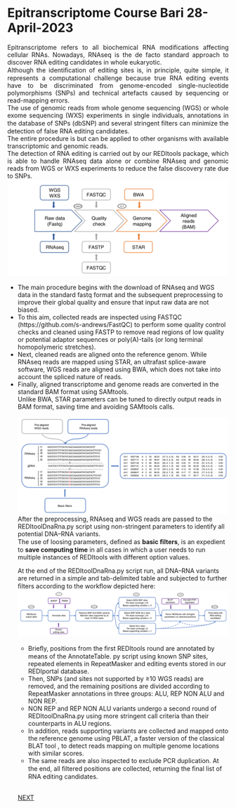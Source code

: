 # Epitranscriptome Course Bari 28-April-2023
<p align="justify"> Epitranscriptome refers to all biochemical RNA modifications affecting cellular RNAs. 
Nowadays, RNAseq is the de facto standard approach to discover RNA editing candidates in whole
eukaryotic. <br> Although the identiﬁcation of editing sites is, in principle, quite simple, it
represents a computational challenge because true RNA editing events have to be discriminated from
genome-encoded single-nucleotide polymorphisms (SNPs) and technical artefacts caused by
sequencing or read-mapping errors.<br>
The use of genomic reads from whole genome sequencing (WGS) or whole exome sequencing (WXS) experiments in single individuals, 
annotations in the database of SNPs (dbSNP) and several stringent ﬁlters can minimize the detection of false RNA editing candidates. <br>
The entire procedure is <b<human speciﬁc</b> but can be applied to other organisms
with available transcriptomic and genomic reads. <br> 
The detection of RNA editing is carried out by our
REDItools package, which is able to handle RNAseq data alone or combine RNAseq and genomic
reads from WGS or WXS experiments to reduce the false discovery rate due to SNPs.<br>
<img src="img1.png"></img>
<ul>
<li>The main procedure begins with the download of RNAseq and WGS data in the standard fastq
format and the subsequent preprocessing to improve their global quality and ensure
that input raw data are not biased.</li> 
<li>To this aim, collected reads are inspected using
FASTQC (https://github.com/s-andrews/FastQC) to perform some quality control checks and cleaned
using FASTP to remove read regions of low quality or potential adaptor sequences or poly(A)-tails
(or long terminal homopolymeric stretches).</li>
<li>Next, cleaned reads are aligned onto the reference genom. While RNAseq reads
are mapped using STAR, an ultrafast splice-aware software, WGS reads are aligned using BWA,
which does not take into account the spliced nature of reads.</li>
<li>Finally, aligned
transcriptome and genome reads are converted in the standard BAM format using SAMtools. <br>
Unlike BWA, STAR parameters can be tuned to directly output reads in BAM format,
saving time and avoiding SAMtools calls.</li>
<br>
<img src="img2.png"></img>
After the preprocessing, RNAseq and WGS reads are passed to the REDItoolDnaRna.py script
using non-stringent parameters to identify all potential DNA–RNA variants. <br>The use of
loosing parameters, deﬁned as <b>basic ﬁlters</b>, is an expedient to <b>save computing time</b> in all
cases in which a user needs to run multiple instances of REDItools with different option values.</b></li>

At the end of the REDItoolDnaRna.py script run, all DNA–RNA variants are returned in a simple and tab-delimited table
and subjected to further ﬁlters according to the workﬂow depicted here:<br>
<img src="img3.png"></img>
<br>
<ul>
  <li>Brieﬂy, positions from the ﬁrst REDItools round are annotated by means of the AnnotateTable.
py script using known SNP sites, repeated elements in RepeatMasker and editing events stored in our
REDIportal database.</li>
  <li>Then, SNPs (and sites not supported by ≥10 WGS reads) are removed, and the
remaining positions are divided according to RepeatMasker annotations in three groups: ALU, REP
NON ALU and NON REP.</li>
  <li>NON REP and REP NON ALU variants undergo a second round of REDItoolDnaRna.py
using more stringent call criteria than their counterparts in ALU regions. <br>
  <li> In addition, reads supporting variants are collected and mapped onto the reference genome using PBLAT, a faster version
  of the classical BLAT tool , to detect reads mapping on multiple genome locations with similar scores. </li> 
  <li> The same reads are also inspected to exclude PCR duplication. At the end, all ﬁltered positions
are collected, returning the ﬁnal list of RNA editing candidates.</li>
  </ul>
<br>
<p style="text-align:right display:inline;"><a href="https://github.com/claudiologiudice/Elixir_training_course/blob/main/reditoolsdnarna2.md"> NEXT </a><p>
</p>


